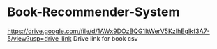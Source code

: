# Book-Recommender-System
https://drive.google.com/file/d/1AWx9DOzBQG1ItWerV5KzIhEqIkf3A7-5/view?usp=drive_link
Drive link for book csv

